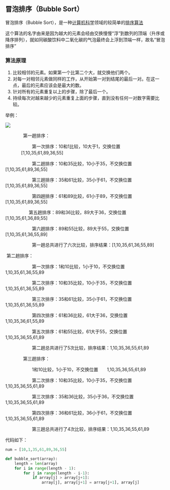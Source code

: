 ## 冒泡排序（Bubble Sort）

冒泡排序（Bubble Sort），是一种[计算机科学](https://baike.baidu.com/item/%E8%AE%A1%E7%AE%97%E6%9C%BA%E7%A7%91%E5%AD%A6)领域的较简单的[排序算法](https://baike.baidu.com/item/%E6%8E%92%E5%BA%8F%E7%AE%97%E6%B3%95/5399605)

这个算法的名字由来是因为越大的元素会经由交换慢慢“浮”到数列的顶端（升序或降序排列），就如同碳酸饮料中二氧化碳的气泡最终会上浮到顶端一样，故名“冒泡排序”

### 算法原理

1. 比较相邻的元素。如果第一个比第二个大，就交换他们两个。
2. 对每一对相邻元素做同样的工作，从开始第一对到结尾的最后一对。在这一点，最后的元素应该会是最大的数。
3. 针对所有的元素重复以上的步骤，除了最后一个。
4. 持续每次对越来越少的元素重复上面的步骤，直到没有任何一对数字需要比较。

举例：

![](./img/冒泡算法3.jpg)

　　　　第一趟排序：

　　　　　　第一次排序：10和1比较，10大于1，交换位置 　　 　  [1,10,35,61,89,36,55]

　　　　　　第二趟排序：10和35比较，10小于35，不交换位置　　[1,10,35,61,89,36,55]

　　　　　　第三趟排序：35和61比较，35小于61，不交换位置　　[1,10,35,61,89,36,55]

　　　　　　第四趟排序：61和89比较，61小于89，不交换位置　　[1,10,35,61,89,36,55]

 　　　　　  第五趟排序：89和36比较，89大于36，交换位置　　　[1,10,35,61,36,89,55]

　　　　　　第六趟排序：89和55比较，89大于55，交换位置　　　[1,10,35,61,36,55,89]

　　　　　　第一趟总共进行了六次比较，排序结果：[1,10,35,61,36,55,89]

​		第二趟排序：

　　　　　　第一次排序：1和10比较，1小于10，不交换位置　　1,10,35,61,36,55,89

　　　　　　第二次排序：10和35比较，10小于35，不交换位置    1,10,35,61,36,55,89

　　　　　　第三次排序：35和61比较，35小于61，不交换位置     1,10,35,61,36,55,89

　　　　　　第四次排序：61和36比较，61大于36，交换位置　　　1,10,35,36,61,55,89

　　　　　　第五次排序：61和55比较，61大于55，交换位置　　　1,10,35,36,55,61,89

　　　　　　第二趟总共进行了5次比较，排序结果：1,10,35,36,55,61,89

　　　　第三趟排序：

　　　　　　1和10比较，1小于10，不交换位置　　1,10,35,36,55,61,89

　　　　　　第二次排序：10和35比较，10小于35，不交换位置    1,10,35,36,55,61,89

　　　　　　第三次排序：35和36比较，35小于36，不交换位置     1,10,35,36,55,61,89

　　　　　　第四次排序：36和61比较，36小于61，不交换位置　　　1,10,35,36,55,61,89

　　　　　　第三趟总共进行了4次比较，排序结果：1,10,35,36,55,61,89

代码如下：

```python
num = [10,1,35,61,89,36,55]

def bubble_sort(array):
    length = len(array)
    for i in range(length - 1):
        for j in range(length - i-1):
            if array[j] > array[j+1]:
                array[j], array[j+1] = array[j+1], array[j]

```

